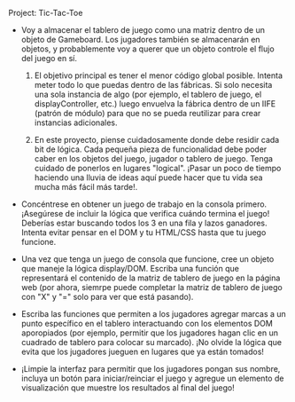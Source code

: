 Project: Tic-Tac-Toe

- Voy a almacenar el tablero de juego como una matriz dentro de un objeto de Gameboard. Los jugadores también se almacenarán en objetos, y probablemente voy a querer que un objeto controle el flujo del juego en sí.

    1. El objetivo principal es tener el menor código global posible. Intenta meter todo lo que puedas dentro de las fábricas. Si solo necesita una sola instancia de algo (por ejemplo, el tablero de juego, el displayController, etc.) luego envuelva la fábrica dentro de un IIFE (patrón de módulo) para que no se pueda reutilizar para crear instancias adicionales.

    2. En este proyecto, piense cuidadosamente donde debe residir cada bit de lógica. Cada pequeña pieza de funcionalidad debe poder caber en los objetos del juego, jugador o tablero de juego. Tenga cuidado de ponerlos en lugares "logical". ¡Pasar un poco de tiempo haciendo una lluvia de ideas aquí puede hacer que tu vida sea mucha más fácil más tarde!.

- Concéntrese en obtener un juego de trabajo en la consola primero. ¡Asegúrese de incluir la lógica que verifica cuándo termina el juego! Deberías estar buscando todos los 3 en una fila y lazos ganadores. Intenta evitar pensar en el DOM y tu HTML/CSS hasta que tu juego funcione.

- Una vez que tenga un juego de consola que funcione, cree un objeto que maneje la lógica display/DOM. Escriba una función que representará el contenido de la matriz de tablero de juego en la página web (por ahora, siemrpe puede completar la matriz de tablero de juego con "X" y "=" solo para ver que está pasando).

- Escriba las funciones que permiten a los jugadores agregar marcas a un punto específico en el tablero interactuando con los elementos DOM aporopiados (por ejemplo, permitir que los jugadores hagan clic en un cuadrado de tablero para colocar su marcado). ¡No olvide la lógica que evita que los jugadores jueguen en lugares que ya están tomados!

- ¡Limpie la interfaz para permitir que los jugadores pongan sus nombre, incluya un botón para iniciar/reinciar el juego y agregue un elemento de visualización que muestre los resultados al final del juego!